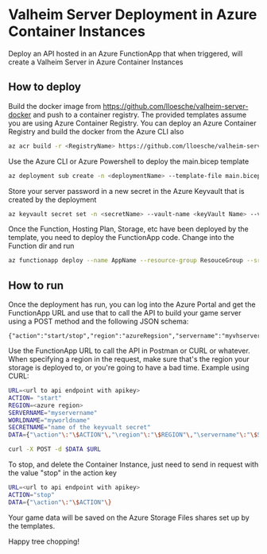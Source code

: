 # Valheim Server Deployment in Azure Container Instances

Deploy an API hosted in an Azure FunctionApp that when triggered, will create a Valheim Server in Azure Container Instances

## How to deploy

Build the docker image from https://github.com/lloesche/valheim-server-docker and push to a container registry. The provided templates assume you are using Azure Container Registry. You can deploy an Azure Container Registry and build the docker from the Azure CLI also
```bash
az acr build -r <RegistryName> https://github.com/lloesche/valheim-server-docker -f DOCKERFILE --platform linux
```

Use the Azure CLI or Azure Powershell to deploy the main.bicep template
```bash
az deployment sub create -n <deploymentName> --template-file main.bicep
```

Store your server password in a new secret in the Azure Keyvault that is created by the deployment
```bash
az keyvault secret set -n <secretName> --vault-name <keyVault Name> --value <yourSuperSecretPassword>
```
Once the Function, Hosting Plan, Storage, etc have been deployed by the template, you need to deploy the FunctionApp code. 
Change into the Function dir and run
```bash
az functionapp deploy --name AppName --resource-group ResouceGroup --src-path ./
```

## How to run

Once the deployment has run, you can log into the Azure Portal and get the FunctionApp URL and use that to call the API to build your game server using a POST method and the following JSON schema:
```
{"action":"start/stop","region":"azureRegsion","servername":"myvhserver","worldname":"myworldname","customerId":"nameOfKeyvaultSecret"}
```
Use the FunctionApp URL to call the API in Postman or CURL or whatever.  When specifying a region in the request, make sure that's the region your storage is deployed to, or you're going to have a bad time.
Example using CURL:
```bash
URL=<url to api endpoint with apikey>
ACTION= "start"
REGION=<azure region>
SERVERNAME="myservername"
WORLDNAME="myworldname"
SECRETNAME="name of the keyvualt secret"
DATA={"\action"\:"\$ACTION"\,"\region"\:"\$REGION"\,"\servername"\:"\$SERVERNAME"\,"\WORLDNAME"\:"\$WORLDNAME"\,"\customerId"\:"\$SECRETNAME"\}

curl -X POST -d $DATA $URL
```
To stop, and delete the Container Instance, just need to send in request with the value "stop" in the action key

```bash
URL=<url to api endpoint with apikey>
ACTION="stop"
DATA={"\action"\:"\$ACTION"\}
```
Your game data will be saved on the Azure Storage Files shares set up by the templates. 

Happy tree chopping!